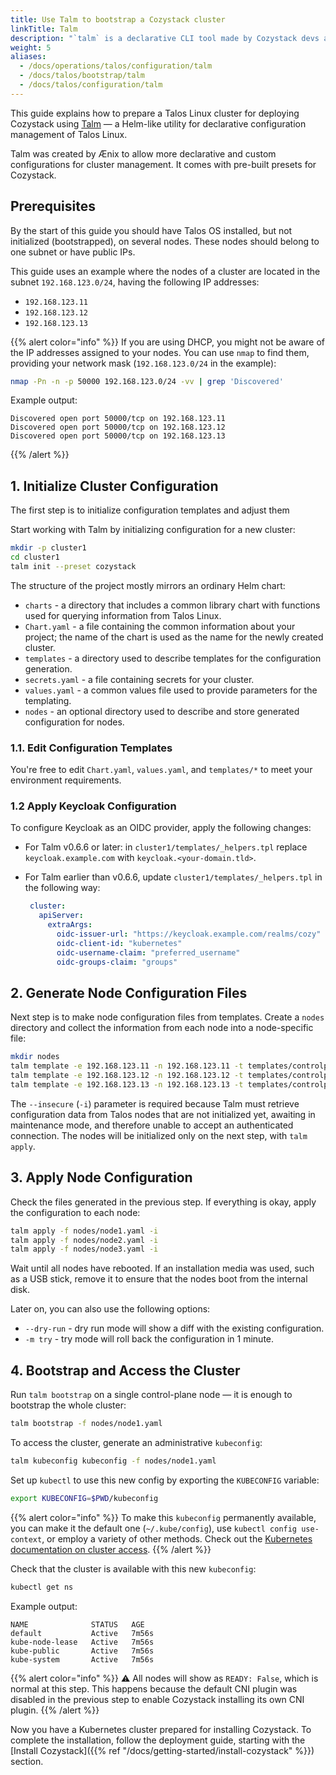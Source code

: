 ```yaml
---
title: Use Talm to bootstrap a Cozystack cluster
linkTitle: Talm
description: "`talm` is a declarative CLI tool made by Cozystack devs and optimized for deploying Cozystack.<br> Recommended for infrastructure-as-code and GitOps."
weight: 5
aliases:
  - /docs/operations/talos/configuration/talm
  - /docs/talos/bootstrap/talm
  - /docs/talos/configuration/talm
---
```


This guide explains how to prepare a Talos Linux cluster for deploying Cozystack using
[Talm](https://github.com/cozystack/talm) — a Helm-like utility for declarative configuration management of Talos Linux.

Talm was created by Ænix to allow more declarative and custom configurations for cluster management.
It comes with pre-built presets for Cozystack.

## Prerequisites

By the start of this guide you should have Talos OS installed, but not initialized (bootstrapped), on several nodes.
These nodes should belong to one subnet or have public IPs.

This guide uses an example where the nodes of a cluster are located in the subnet `192.168.123.0/24`, having the following IP addresses:

- `192.168.123.11`
- `192.168.123.12`
- `192.168.123.13`

{{% alert color="info" %}}
If you are using DHCP, you might not be aware of the IP addresses assigned to your nodes.
You can use `nmap` to find them, providing your network mask (`192.168.123.0/24` in the example):

```bash
nmap -Pn -n -p 50000 192.168.123.0/24 -vv | grep 'Discovered'
```

Example output:

```console
Discovered open port 50000/tcp on 192.168.123.11
Discovered open port 50000/tcp on 192.168.123.12
Discovered open port 50000/tcp on 192.168.123.13
```
{{% /alert %}}


## 1. Initialize Cluster Configuration

The first step is to initialize configuration templates and adjust them

Start working with Talm by initializing configuration for a new cluster:

```bash
mkdir -p cluster1
cd cluster1
talm init --preset cozystack
```

The structure of the project mostly mirrors an ordinary Helm chart:

- `charts` - a directory that includes a common library chart with functions used for querying information from Talos Linux.
- `Chart.yaml` - a file containing the common information about your project; the name of the chart is used as the name for the newly created cluster.
- `templates` - a directory used to describe templates for the configuration generation.
- `secrets.yaml` - a file containing secrets for your cluster.
- `values.yaml` - a common values file used to provide parameters for the templating.
- `nodes` - an optional directory used to describe and store generated configuration for nodes.

### 1.1. Edit Configuration Templates

You're free to edit `Chart.yaml`, `values.yaml`, and `templates/*` to meet your environment requirements.

### 1.2 Apply Keycloak Configuration

To configure Keycloak as an OIDC provider, apply the following changes:

-   For Talm v0.6.6 or later: in `cluster1/templates/_helpers.tpl` replace `keycloak.example.com` with `keycloak.<your-domain.tld>`.

-   For Talm earlier than v0.6.6, update `cluster1/templates/_helpers.tpl` in the following way:

    ```yaml
     cluster:
       apiServer:
         extraArgs:
           oidc-issuer-url: "https://keycloak.example.com/realms/cozy"
           oidc-client-id: "kubernetes"
           oidc-username-claim: "preferred_username"
           oidc-groups-claim: "groups"
    ```

## 2. Generate Node Configuration Files

Next step is to make node configuration files from templates.
Create a `nodes` directory and collect the information from each node into a node-specific file:

```bash
mkdir nodes
talm template -e 192.168.123.11 -n 192.168.123.11 -t templates/controlplane.yaml -i > nodes/node1.yaml
talm template -e 192.168.123.12 -n 192.168.123.12 -t templates/controlplane.yaml -i > nodes/node2.yaml
talm template -e 192.168.123.13 -n 192.168.123.13 -t templates/controlplane.yaml -i > nodes/node3.yaml
```

The `--insecure` (`-i`) parameter is required because Talm must retrieve configuration data
from Talos nodes that are not initialized yet, awaiting in maintenance mode, and therefore unable to accept an authenticated connection.
The nodes will be initialized only on the next step, with `talm apply`.

## 3. Apply Node Configuration

Check the files generated in the previous step.
If everything is okay, apply the configuration to each node:

```bash
talm apply -f nodes/node1.yaml -i
talm apply -f nodes/node2.yaml -i
talm apply -f nodes/node3.yaml -i
```

Wait until all nodes have rebooted.
If an installation media was used, such as a USB stick, remove it to ensure that the nodes boot from the internal disk.

Later on, you can also use the following options:

- `--dry-run` - dry run mode will show a diff with the existing configuration.
- `-m try` - try mode will roll back the configuration in 1 minute.

## 4. Bootstrap and Access the Cluster

Run `talm bootstrap` on a single control-plane node — it is enough to bootstrap the whole cluster:

```bash
talm bootstrap -f nodes/node1.yaml
```

To access the cluster, generate an administrative `kubeconfig`:

```bash
talm kubeconfig kubeconfig -f nodes/node1.yaml
```

Set up `kubectl` to use this new config by exporting the `KUBECONFIG` variable:

```bash
export KUBECONFIG=$PWD/kubeconfig
```

{{% alert color="info" %}}
To make this `kubeconfig` permanently available, you can make it the default one (`~/.kube/config`),
use `kubectl config use-context`, or employ a variety of other methods.
Check out the [Kubernetes documentation on cluster access](https://kubernetes.io/docs/concepts/configuration/organize-cluster-access-kubeconfig/).
{{% /alert %}}

Check that the cluster is available with this new `kubeconfig`:

```bash
kubectl get ns
```

Example output:

```console
NAME              STATUS   AGE
default           Active   7m56s
kube-node-lease   Active   7m56s
kube-public       Active   7m56s
kube-system       Active   7m56s
```

{{% alert color="info" %}}
:warning: All nodes will show as `READY: False`, which is normal at this step.
This happens because the default CNI plugin was disabled in the previous step to enable Cozystack installing its own CNI plugin.
{{% /alert %}}

Now you have a Kubernetes cluster prepared for installing Cozystack.
To complete the installation, follow the deployment guide, starting with the
[Install Cozystack]({{% ref "/docs/getting-started/install-cozystack" %}}) section.